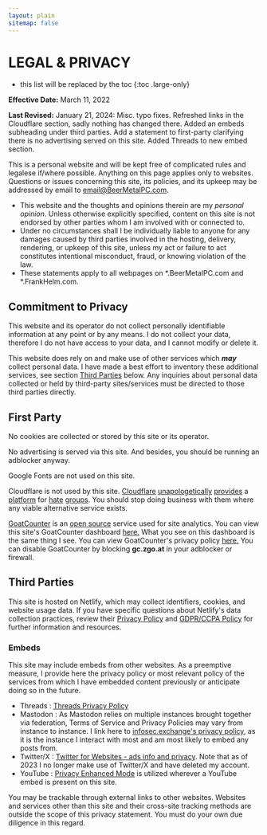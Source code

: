 ```yaml
---
layout: plain
sitemap: false
---
```


# LEGAL & PRIVACY

* this list will be replaced by the toc
{:toc .large-only}

**Effective Date:** March 11, 2022

**Last Revised:** January 21, 2024: Misc. typo fixes. Refreshed links in the Cloudflare section, sadly nothing has changed there. Added an embeds subheading under third parties. Add a statement to first-party clarifying there is no advertising served on this site. Added Threads to new embed section.

This is a personal website and will be kept free of complicated rules and legalese if/where possible. Anything on this page applies only to websites. Questions or issues concerning this site, its policies, and its upkeep may be addressed by email to [email@BeerMetalPC.com](mailto:email@BeerMetalPC.com).

- This website and the thoughts and opinions therein are my *personal opinion*. Unless otherwise explicitly specified, content on this site is not endorsed by other parties whom I am involved with or connected to. 
- Under no circumstances shall I be individually liable to anyone for any damages caused by third parties involved in the hosting, delivery, rendering, or upkeep of this site, unless my act or failure to act constitutes intentional misconduct, fraud, or knowing violation of the law. 
- These statements apply to all webpages on *.BeerMetalPC.com and *.FrankHelm.com. 

## Commitment to Privacy

This website and its operator do not collect personally identifiable information at any point or by any means. I do not collect your data, therefore I do not have access to your data, and I cannot modify or delete it. 

This website does rely on and make use of other services which ***may*** collect personal data. I have made a best effort to inventory these additional services, see section [Third Parties](/LEGAL/#third-parties) below. Any inquiries about personal data collected or held by third-party sites/services must be directed to those third parties directly. 

## First Party

No cookies are collected or stored by this site or its operator. 

No advertising is served via this site. And besides, you should be running an adblocker anyway. 

Google Fonts are not used on this site. 

Cloudflare is not used by this site. [Cloudflare](https://srslyriskybiz.substack.com/p/albania-severs-diplomatic-ties-with) [unapologetically](https://www.theregister.com/2022/08/31/cloudflare_kiwi_farm/) [provides](https://www.theguardian.com/world/2018/feb/10/web-giant-cloudflare-storing-extreme-neo-nazi-content-on-uk-soil) a [platform](https://www.vice.com/en/article/j5yxxg/cloudflare-is-protecting-a-site-linked-to-a-neo-nazi-terror-group) for [hate](https://www.memri.org/dttm/cloudflare-us-based-leading-reverse-proxy-service-favored-prominent-neo-nazis-and-white) [groups](https://www.protocol.com/bulletins/cloudflare-service-termination-kiwi-farms). You should stop doing business with them where any viable alternative service exists. 

[GoatCounter](https://goatcounter.com/) is an [open source](https://github.com/arp242/goatcounter) service used for site analytics. You can view this site's GoatCounter dashboard [here.](https://bhksuhd32g.goatcounter.com/) What you see on this dashboard is the same thing I see. You can view GoatCounter's privacy policy [here.](https://www.goatcounter.com/help/privacy) You can disable GoatCounter by blocking **gc.zgo.at** in your adblocker or firewall.  

## Third Parties

This site is hosted on Netlify, which may collect identifiers, cookies, and website usage data. If you have specific questions about Netlify's data collection practices, review their [Privacy Policy](https://www.netlify.com/privacy) and [GDPR/CCPA Policy](https://www.netlify.com/gdpr-ccpa) for further information and resources. 

### Embeds 

This site may include embeds from other websites. As a preemptive measure, I provide here the privacy policy or most relevant policy of the services from which I have embedded content previously or anticipate doing so in the future. 

- Threads : [Threads Privacy Policy](https://terms.threads.com/privacy-policy)
- Mastodon : As Mastodon relies on multiple instances brought together via federation, Terms of Service and Privacy Policies may vary from instance to instance. I link here to [infosec.exchange's privacy policy](https://infosec.exchange/privacy-policy), as it is the instance I interact with most and am most likely to embed any posts from. 
- Twitter/X : [Twitter for Websites - ads info and privacy](https://help.twitter.com/en/twitter-for-websites-ads-info-and-privacy). Note that as of 2023 I no longer make use of Twitter/X and have deleted my account.
- YouTube : [Privacy Enhanced Mode](https://support.google.com/youtube/answer/171780?hl=en) is utilized wherever a YouTube embed is present on this site. 

You may be trackable through external links to other websites. Websites and services other than this site and their cross-site tracking methods are outside the scope of this privacy statement. You must do your own due diligence in this regard. 
